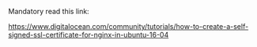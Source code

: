 Mandatory read this link:

https://www.digitalocean.com/community/tutorials/how-to-create-a-self-signed-ssl-certificate-for-nginx-in-ubuntu-16-04

